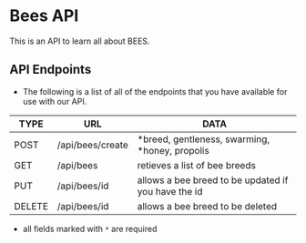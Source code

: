 # Bees API

This is an API to learn all about BEES.

## API Endpoints

* The following is a list of all of the endpoints that you have available for use with our API.

| TYPE   | URL              | DATA                                                |
| ------ | ---------------- | --------------------------------------------------- |
| POST   | /api/bees/create | *breed, gentleness, swarming, *honey, propolis      |
| GET    | /api/bees        | retieves a list of bee breeds                       |
| PUT    | /api/bees/id     | allows a bee breed to be updated if you have the id |
| DELETE | /api/bees/id     | allows a bee breed to be deleted                    |

* all fields marked with `*` are required
